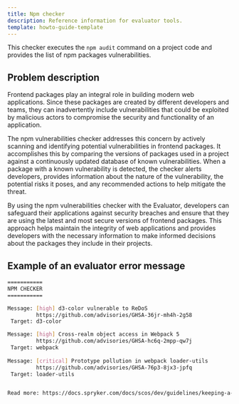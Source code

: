 ```yaml
---
title: Npm checker
description: Reference information for evaluator tools.
template: howto-guide-template
---
```


This checker executes the `npm audit` command on a project code and provides the list of npm packages vulnerabilities.

## Problem description

Frontend packages play an integral role in building modern web applications. Since these packages are created by different developers and teams, they can inadvertently include vulnerabilities that could be exploited by malicious actors to compromise the security and functionality of an application.

The npm vulnerabilities checker addresses this concern by actively scanning and identifying potential vulnerabilities in frontend packages. It accomplishes this by comparing the versions of packages used in a project against a continuously updated database of known vulnerabilities. When a package with a known vulnerability is detected, the checker alerts developers, provides information about the nature of the vulnerability, the potential risks it poses, and any recommended actions to help mitigate the threat.

By using the npm vulnerabilities checker with the Evaluator, developers can safeguard their applications against security breaches and ensure that they are using the latest and most secure versions of frontend packages. This approach helps maintain the integrity of web applications and provides developers with the necessary information to make informed decisions about the packages they include in their projects.

## Example of an evaluator error message

```sh
===========
NPM CHECKER
===========

Message: [high] d3-color vulnerable to ReDoS
         https://github.com/advisories/GHSA-36jr-mh4h-2g58
 Target: d3-color

Message: [high] Cross-realm object access in Webpack 5
         https://github.com/advisories/GHSA-hc6q-2mpp-qw7j
 Target: webpack
 
Message: [critical] Prototype pollution in webpack loader-utils 
         https://github.com/advisories/GHSA-76p3-8jx3-jpfq      
 Target: loader-utils  


Read more: https://docs.spryker.com/docs/scos/dev/guidelines/keeping-a-project-upgradable/upgradability-guidelines/npm-checker.html
```